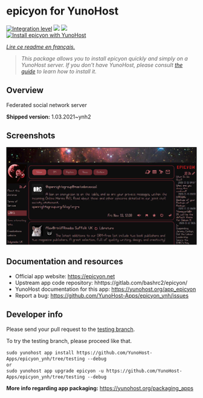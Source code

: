 <!--
N.B.: This README was automatically generated by https://github.com/YunoHost/apps/tree/master/tools/README-generator
It shall NOT be edited by hand.
-->

# epicyon for YunoHost

[![Integration level](https://dash.yunohost.org/integration/epicyon.svg)](https://dash.yunohost.org/appci/app/epicyon) ![](https://ci-apps.yunohost.org/ci/badges/epicyon.status.svg) ![](https://ci-apps.yunohost.org/ci/badges/epicyon.maintain.svg)  
[![Install epicyon with YunoHost](https://install-app.yunohost.org/install-with-yunohost.svg)](https://install-app.yunohost.org/?app=epicyon)

*[Lire ce readme en français.](./README_fr.md)*

> *This package allows you to install epicyon quickly and simply on a YunoHost server.
If you don't have YunoHost, please consult [the guide](https://yunohost.org/#/install) to learn how to install it.*

## Overview

Federated social network server

**Shipped version:** 1.03.2021~ynh2



## Screenshots

![](./doc/screenshots/screenshot_starlight.jpg)

## Documentation and resources

* Official app website: https://epicyon.net
* Upstream app code repository: hhttps://gitlab.com/bashrc2/epicyon/
* YunoHost documentation for this app: https://yunohost.org/app_epicyon
* Report a bug: https://github.com/YunoHost-Apps/epicyon_ynh/issues

## Developer info

Please send your pull request to the [testing branch](https://github.com/YunoHost-Apps/epicyon_ynh/tree/testing).

To try the testing branch, please proceed like that.
```
sudo yunohost app install https://github.com/YunoHost-Apps/epicyon_ynh/tree/testing --debug
or
sudo yunohost app upgrade epicyon -u https://github.com/YunoHost-Apps/epicyon_ynh/tree/testing --debug
```

**More info regarding app packaging:** https://yunohost.org/packaging_apps
